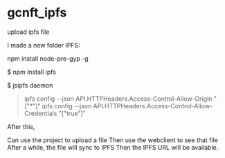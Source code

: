 # gcnft_ipfs
 upload ipfs file

I made a new folder IPFS:

npm install node-pre-gyp -g

$ npm install ipfs

$ jsipfs daemon

> ipfs config --json API.HTTPHeaders.Access-Control-Allow-Origin "[\"*\"]"
> ipfs config --json API.HTTPHeaders.Access-Control-Allow-Credentials "[\"true\"]"


After this, 

Can use the project to upload a file
Then use the webclient to see that file
After a while, the file will sync to IPFS
Then the IPFS URL will be available.

